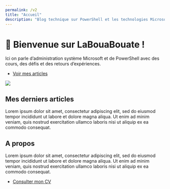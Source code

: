 ```yaml
---
permalink: /v2
title: "Accueil"
description: "Blog technique sur PowerShell et les technologies Microsoft pour l'administration système"
---
```


<div class="hero hero-001">
  <div>
    <h1>👋 Bienvenue sur <span>LaBouaBouate</span> !</h1>
    <p>Ici on parle d’administration système Microsoft et de PowerShell avec des cours, des défis et des retours d’expériences.</p>
    <ul>
      <li><a href="/blog">Voir mes articles</a></li>
    </ul>
  </div>
  <img src="https://images.pexels.com/photos/9683980/pexels-photo-9683980.jpeg?auto=compress&cs=tinysrgb&w=1260&h=750&dpr=1">
</div>

<div class="hero hero-002">
  <h2>Mes derniers articles</h2>
  <p>Lorem ipsum dolor sit amet, consectetur adipiscing elit, sed do eiusmod tempor incididunt ut labore et dolore magna aliqua. Ut enim ad minim veniam, quis nostrud exercitation ullamco laboris nisi ut aliquip ex ea commodo consequat.</p>
</div>

<div class="hero hero-003">
  <h2>A propos</h2>
  <p>Lorem ipsum dolor sit amet, consectetur adipiscing elit, sed do eiusmod tempor incididunt ut labore et dolore magna aliqua. Ut enim ad minim veniam, quis nostrud exercitation ullamco laboris nisi ut aliquip ex ea commodo consequat.</p>
  <ul>
    <li><a href="/cv">Consulter mon CV</a></li>
  </ul>
</div>